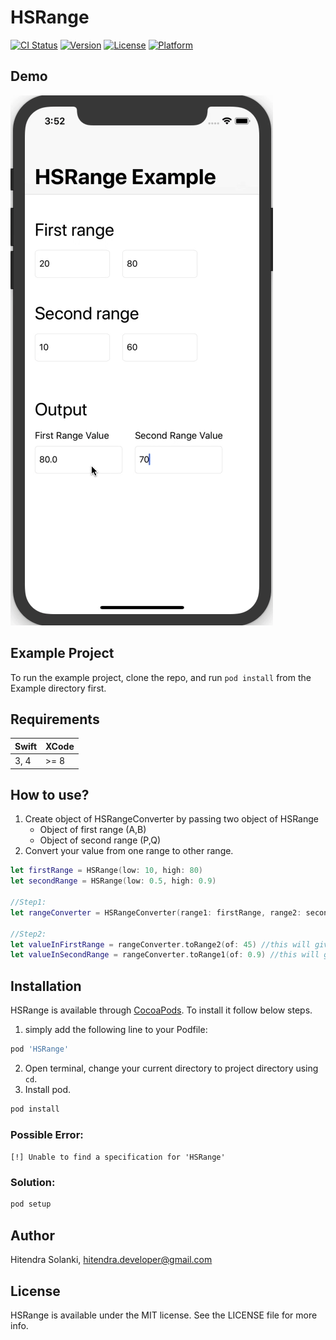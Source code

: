 # HSRange

[![CI Status](http://img.shields.io/travis/hitendradeveloper/HSRange.svg?style=flat)](https://travis-ci.org/hitendradeveloper/HSRange)
[![Version](https://img.shields.io/cocoapods/v/HSRange.svg?style=flat)](http://cocoapods.org/pods/HSRange)
[![License](https://img.shields.io/cocoapods/l/HSRange.svg?style=flat)](http://cocoapods.org/pods/HSRange)
[![Platform](https://img.shields.io/cocoapods/p/HSRange.svg?style=flat)](http://cocoapods.org/pods/HSRange)

## Demo
![HSRange](https://github.com/hitendradeveloper/HSRange/blob/master/HSRangeDemo.gif)

## Example Project

To run the example project, clone the repo, and run `pod install` from the Example directory first.

## Requirements
| Swift  | XCode |
| --- | ------------- |
| 3, 4  | >= 8  |

## How to use?
1. Create object of HSRangeConverter by passing two object of HSRange
   - Object of first range (A,B)
   - Object of second range (P,Q)
2. Convert your value from one range to other range.

```Swift
let firstRange = HSRange(low: 10, high: 80)
let secondRange = HSRange(low: 0.5, high: 0.9)

//Step1:
let rangeConverter = HSRangeConverter(range1: firstRange, range2: secondRange)  
        
//Step2:        
let valueInFirstRange = rangeConverter.toRange2(of: 45) //this will give 0.7
let valueInSecondRange = rangeConverter.toRange1(of: 0.9) //this will give 80
```

## Installation

HSRange is available through [CocoaPods](http://cocoapods.org). To install
it follow below steps. 

1. simply add the following line to your Podfile:

```ruby
pod 'HSRange'
```
2. Open terminal, change your current directory to project directory using `cd`.
3. Install pod.

```ruby
pod install
```
### Possible Error:
`[!] Unable to find a specification for 'HSRange'` 
### Solution:

```ruby
pod setup
```


## Author

Hitendra Solanki, hitendra.developer@gmail.com

## License

HSRange is available under the MIT license. See the LICENSE file for more info.
